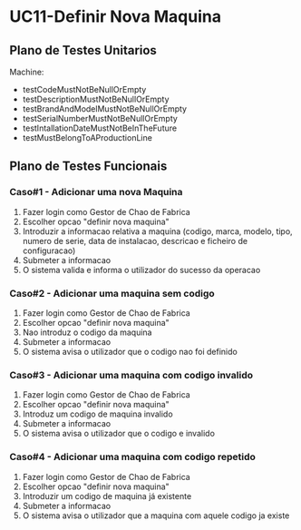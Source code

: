 # UC11-Definir Nova Maquina

## Plano de Testes Unitarios

Machine:

- testCodeMustNotBeNullOrEmpty
- testDescriptionMustNotBeNullOrEmpty
- testBrandAndModelMustNotBeNullOrEmpty
- testSerialNumberMustNotBeNullOrEmpty
- testIntallationDateMustNotBeInTheFuture
- testMustBelongToAProductionLine

## Plano de Testes Funcionais

### Caso#1 - Adicionar uma nova Maquina

1. Fazer login como Gestor de Chao de Fabrica
2. Escolher opcao "definir nova maquina"
3. Introduzir a informacao relativa a maquina (codigo, marca, modelo, tipo, numero de serie, data de instalacao, descricao e ficheiro de configuracao)
4. Submeter a informacao
5. O sistema valida e informa o utilizador do sucesso da operacao

### Caso#2 - Adicionar uma maquina sem codigo

1. Fazer login como Gestor de Chao de Fabrica
2. Escolher opcao "definir nova maquina"
3. Nao introduz o codigo da maquina
4. Submeter a informacao
5. O sistema avisa o utilizador que o codigo nao foi definido

### Caso#3 - Adicionar uma maquina com codigo invalido

1. Fazer login como Gestor de Chao de Fabrica
2. Escolher opcao "definir nova maquina"
3. Introduz um codigo de maquina invalido
4. Submeter a informacao
5. O sistema avisa o utilizador que o codigo e invalido

### Caso#4 - Adicionar uma maquina com codigo repetido

1. Fazer login como Gestor de Chao de Fabrica
2. Escolher opcao "definir nova maquina"
3. Introduzir um codigo de maquina já existente
4. Submeter a informacao
5. O sistema avisa o utilizador que a maquina com aquele codigo ja existe
